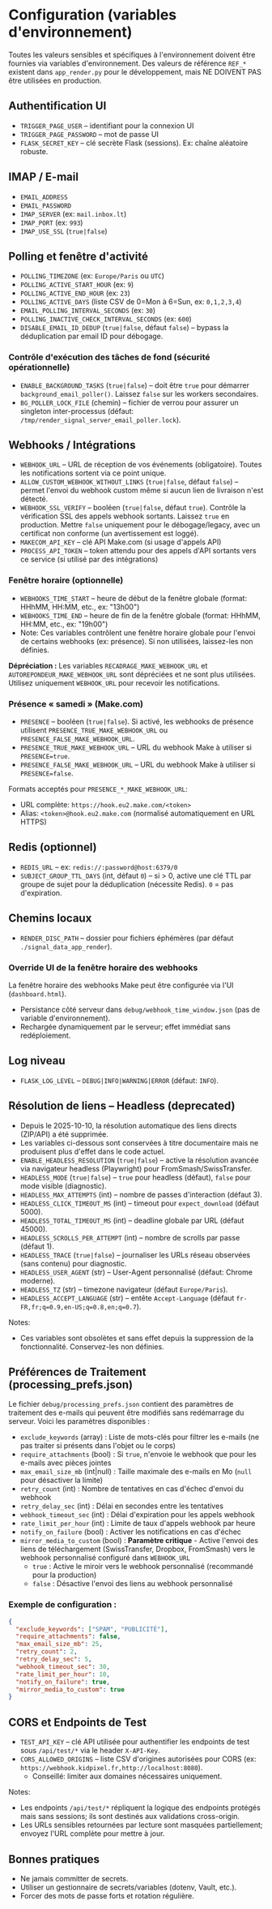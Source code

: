 # Configuration (variables d'environnement)

Toutes les valeurs sensibles et spécifiques à l'environnement doivent être fournies via variables d'environnement. Des valeurs de référence `REF_*` existent dans `app_render.py` pour le développement, mais NE DOIVENT PAS être utilisées en production.

## Authentification UI
- `TRIGGER_PAGE_USER` – identifiant pour la connexion UI
- `TRIGGER_PAGE_PASSWORD` – mot de passe UI
- `FLASK_SECRET_KEY` – clé secrète Flask (sessions). Ex: chaîne aléatoire robuste.

## IMAP / E-mail
- `EMAIL_ADDRESS`
- `EMAIL_PASSWORD`
- `IMAP_SERVER` (ex: `mail.inbox.lt`)
- `IMAP_PORT` (ex: `993`)
- `IMAP_USE_SSL` (`true|false`)

## Polling et fenêtre d'activité
- `POLLING_TIMEZONE` (ex: `Europe/Paris` ou `UTC`)
- `POLLING_ACTIVE_START_HOUR` (ex: `9`)
- `POLLING_ACTIVE_END_HOUR` (ex: `23`)
- `POLLING_ACTIVE_DAYS` (liste CSV de 0=Mon à 6=Sun, ex: `0,1,2,3,4`)
- `EMAIL_POLLING_INTERVAL_SECONDS` (ex: `30`)
- `POLLING_INACTIVE_CHECK_INTERVAL_SECONDS` (ex: `600`)
- `DISABLE_EMAIL_ID_DEDUP` (`true|false`, défaut `false`) – bypass la déduplication par email ID pour débogage.

### Contrôle d'exécution des tâches de fond (sécurité opérationnelle)
- `ENABLE_BACKGROUND_TASKS` (`true|false`) – doit être `true` pour démarrer `background_email_poller()`. Laissez `false` sur les workers secondaires.
- `BG_POLLER_LOCK_FILE` (chemin) – fichier de verrou pour assurer un singleton inter-processus (défaut: `/tmp/render_signal_server_email_poller.lock`).

## Webhooks / Intégrations
- `WEBHOOK_URL` – URL de réception de vos événements (obligatoire). Toutes les notifications sortent via ce point unique.
- `ALLOW_CUSTOM_WEBHOOK_WITHOUT_LINKS` (`true|false`, défaut `false`) – permet l'envoi du webhook custom même si aucun lien de livraison n'est détecté.
- `WEBHOOK_SSL_VERIFY` – booléen (`true|false`, défaut `true`). Contrôle la vérification SSL des appels webhook sortants. Laissez `true` en production. Mettre `false` uniquement pour le débogage/legacy, avec un certificat non conforme (un avertissement est loggé).
- `MAKECOM_API_KEY` – clé API Make.com (si usage d'appels API)
- `PROCESS_API_TOKEN` – token attendu pour des appels d'API sortants vers ce service (si utilisé par des intégrations)

### Fenêtre horaire (optionnelle)
- `WEBHOOKS_TIME_START` – heure de début de la fenêtre globale (format: HHhMM, HH:MM, etc., ex: "13h00")
- `WEBHOOKS_TIME_END` – heure de fin de la fenêtre globale (format: HHhMM, HH:MM, etc., ex: "19h00")
- Note: Ces variables contrôlent une fenêtre horaire globale pour l'envoi de certains webhooks (ex: présence). Si non utilisées, laissez-les non définies.

**Dépréciation :** Les variables `RECADRAGE_MAKE_WEBHOOK_URL` et `AUTOREPONDEUR_MAKE_WEBHOOK_URL` sont dépréciées et ne sont plus utilisées. Utilisez uniquement `WEBHOOK_URL` pour recevoir les notifications.

### Présence « samedi » (Make.com)
- `PRESENCE` – booléen (`true|false`). Si activé, les webhooks de présence utilisent `PRESENCE_TRUE_MAKE_WEBHOOK_URL` ou `PRESENCE_FALSE_MAKE_WEBHOOK_URL`.
- `PRESENCE_TRUE_MAKE_WEBHOOK_URL` – URL du webhook Make à utiliser si `PRESENCE=true`.
- `PRESENCE_FALSE_MAKE_WEBHOOK_URL` – URL du webhook Make à utiliser si `PRESENCE=false`.

Formats acceptés pour `PRESENCE_*_MAKE_WEBHOOK_URL`:
- URL complète: `https://hook.eu2.make.com/<token>`
- Alias: `<token>@hook.eu2.make.com` (normalisé automatiquement en URL HTTPS)

## Redis (optionnel)
- `REDIS_URL` – ex: `redis://:password@host:6379/0`
 - `SUBJECT_GROUP_TTL_DAYS` (int, défaut `0`) – si > 0, active une clé TTL par groupe de sujet pour la déduplication (nécessite Redis). `0` = pas d'expiration.

## Chemins locaux
- `RENDER_DISC_PATH` – dossier pour fichiers éphémères (par défaut `./signal_data_app_render`).

### Override UI de la fenêtre horaire des webhooks
 La fenêtre horaire des webhooks Make peut être configurée via l'UI (`dashboard.html`).
 - Persistance côté serveur dans `debug/webhook_time_window.json` (pas de variable d'environnement).
 - Rechargée dynamiquement par le serveur; effet immédiat sans redéploiement.

## Log niveau
- `FLASK_LOG_LEVEL` – `DEBUG|INFO|WARNING|ERROR` (défaut: `INFO`).

## Résolution de liens – Headless (deprecated)
- Depuis le 2025-10-10, la résolution automatique des liens directs (ZIP/API) a été supprimée.
- Les variables ci-dessous sont conservées à titre documentaire mais ne produisent plus d'effet dans le code actuel.
- `ENABLE_HEADLESS_RESOLUTION` (`true|false`) – active la résolution avancée via navigateur headless (Playwright) pour FromSmash/SwissTransfer.
- `HEADLESS_MODE` (`true|false`) – `true` pour headless (défaut), `false` pour mode visible (diagnostic).
- `HEADLESS_MAX_ATTEMPTS` (int) – nombre de passes d'interaction (défaut 3).
- `HEADLESS_CLICK_TIMEOUT_MS` (int) – timeout pour `expect_download` (défaut 5000).
- `HEADLESS_TOTAL_TIMEOUT_MS` (int) – deadline globale par URL (défaut 45000).
- `HEADLESS_SCROLLS_PER_ATTEMPT` (int) – nombre de scrolls par passe (défaut 1).
- `HEADLESS_TRACE` (`true|false`) – journaliser les URLs réseau observées (sans contenu) pour diagnostic.
- `HEADLESS_USER_AGENT` (str) – User-Agent personnalisé (défaut: Chrome moderne).
- `HEADLESS_TZ` (str) – timezone navigateur (défaut `Europe/Paris`).
- `HEADLESS_ACCEPT_LANGUAGE` (str) – entête `Accept-Language` (défaut `fr-FR,fr;q=0.9,en-US;q=0.8,en;q=0.7`).

Notes:
- Ces variables sont obsolètes et sans effet depuis la suppression de la fonctionnalité. Conservez-les non définies.

## Préférences de Traitement (processing_prefs.json)

Le fichier `debug/processing_prefs.json` contient des paramètres de traitement des e-mails qui peuvent être modifiés sans redémarrage du serveur. Voici les paramètres disponibles :

- `exclude_keywords` (array) : Liste de mots-clés pour filtrer les e-mails (ne pas traiter si présents dans l'objet ou le corps)
- `require_attachments` (bool) : Si `true`, n'envoie le webhook que pour les e-mails avec pièces jointes
- `max_email_size_mb` (int|null) : Taille maximale des e-mails en Mo (`null` pour désactiver la limite)
- `retry_count` (int) : Nombre de tentatives en cas d'échec d'envoi du webhook
- `retry_delay_sec` (int) : Délai en secondes entre les tentatives
- `webhook_timeout_sec` (int) : Délai d'expiration pour les appels webhook
- `rate_limit_per_hour` (int) : Limite de taux d'appels webhook par heure
- `notify_on_failure` (bool) : Activer les notifications en cas d'échec
- `mirror_media_to_custom` (bool) : **Paramètre critique** - Active l'envoi des liens de téléchargement (SwissTransfer, Dropbox, FromSmash) vers le webhook personnalisé configuré dans `WEBHOOK_URL`
  - `true` : Active le miroir vers le webhook personnalisé (recommandé pour la production)
  - `false` : Désactive l'envoi des liens au webhook personnalisé

### Exemple de configuration :
```json
{
  "exclude_keywords": ["SPAM", "PUBLICITÉ"],
  "require_attachments": false,
  "max_email_size_mb": 25,
  "retry_count": 2,
  "retry_delay_sec": 5,
  "webhook_timeout_sec": 30,
  "rate_limit_per_hour": 10,
  "notify_on_failure": true,
  "mirror_media_to_custom": true
}
```

## CORS et Endpoints de Test
- `TEST_API_KEY` – clé API utilisée pour authentifier les endpoints de test sous `/api/test/*` via le header `X-API-Key`.
- `CORS_ALLOWED_ORIGINS` – liste CSV d'origines autorisées pour CORS (ex: `https://webhook.kidpixel.fr,http://localhost:8080`).
  - Conseillé: limiter aux domaines nécessaires uniquement.

Notes:
- Les endpoints `/api/test/*` répliquent la logique des endpoints protégés mais sans sessions; ils sont destinés aux validations cross-origin.
- Les URLs sensibles retournées par lecture sont masquées partiellement; envoyez l'URL complète pour mettre à jour.

## Bonnes pratiques
- Ne jamais committer de secrets.
- Utiliser un gestionnaire de secrets/variables (dotenv, Vault, etc.).
- Forcer des mots de passe forts et rotation régulière.
